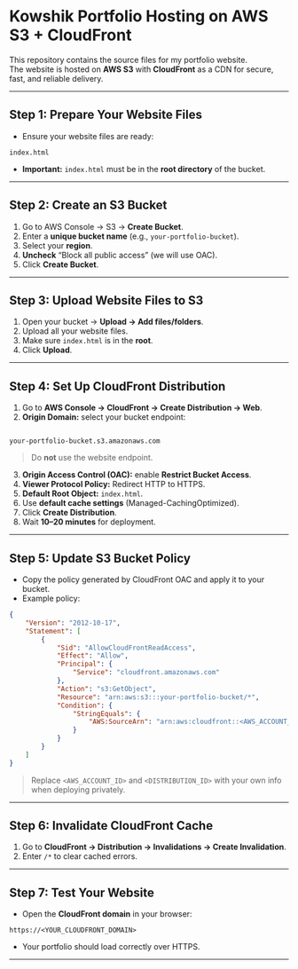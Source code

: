 # Kowshik Portfolio Hosting on AWS S3 + CloudFront

This repository contains the source files for my portfolio website.  
The website is hosted on **AWS S3** with **CloudFront** as a CDN for secure, fast, and reliable delivery.

---

## **Step 1: Prepare Your Website Files**

- Ensure your website files are ready:
```
index.html
```
- **Important:** `index.html` must be in the **root directory** of the bucket.

---

## **Step 2: Create an S3 Bucket**

1. Go to AWS Console → S3 → **Create Bucket**.  
2. Enter a **unique bucket name** (e.g., `your-portfolio-bucket`).  
3. Select your **region**.  
4. **Uncheck** “Block all public access” (we will use OAC).  
5. Click **Create Bucket**.

---

## **Step 3: Upload Website Files to S3**

1. Open your bucket → **Upload → Add files/folders**.  
2. Upload all your website files.  
3. Make sure `index.html` is in the **root**.  
4. Click **Upload**.

---

## **Step 4: Set Up CloudFront Distribution**

1. Go to **AWS Console → CloudFront → Create Distribution → Web**.  
2. **Origin Domain:** select your bucket endpoint:  
```

your-portfolio-bucket.s3.amazonaws.com

````
> Do **not** use the website endpoint.  
3. **Origin Access Control (OAC):** enable **Restrict Bucket Access**.  
4. **Viewer Protocol Policy:** Redirect HTTP to HTTPS.  
5. **Default Root Object:** `index.html`.  
6. Use **default cache settings** (Managed-CachingOptimized).  
7. Click **Create Distribution**.  
8. Wait **10–20 minutes** for deployment.

---

## **Step 5: Update S3 Bucket Policy**

- Copy the policy generated by CloudFront OAC and apply it to your bucket.  
- Example policy:

```json
{
    "Version": "2012-10-17",
    "Statement": [
        {
            "Sid": "AllowCloudFrontReadAccess",
            "Effect": "Allow",
            "Principal": {
                "Service": "cloudfront.amazonaws.com"
            },
            "Action": "s3:GetObject",
            "Resource": "arn:aws:s3:::your-portfolio-bucket/*",
            "Condition": {
                "StringEquals": {
                    "AWS:SourceArn": "arn:aws:cloudfront::<AWS_ACCOUNT_ID>:distribution/<DISTRIBUTION_ID>"
                }
            }
        }
    ]
}
````

> Replace `<AWS_ACCOUNT_ID>` and `<DISTRIBUTION_ID>` with your own info when deploying privately.

---

## **Step 6: Invalidate CloudFront Cache**

1. Go to **CloudFront → Distribution → Invalidations → Create Invalidation**.
2. Enter `/*` to clear cached errors.

---

## **Step 7: Test Your Website**

* Open the **CloudFront domain** in your browser:

```
https://<YOUR_CLOUDFRONT_DOMAIN>
```

* Your portfolio should load correctly over HTTPS.

---

